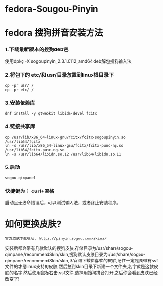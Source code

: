 # fedora-Sougou-Pinyin
fedora 搜狗拼音安装方法
===

### 1.下载最新版本的搜狗deb包
使用dpkg -X sogoupinyin_2.3.1.0112_amd64.deb解包搜狗输入法
### 2.将包下的 etc/和 usr/目录放置到linux根目录下
```
cp -pr usr/ /
cp -pr etc/ /
```
### 3.安装依赖库
```
dnf install -y qtwebkit libidn-devel fcitx
```
### 4.链接共享库
```
cp /usr/lib/x86_64-linux-gnu/fcitx/fcitx-sogoupinyin.so /usr/lib64/fcitx
ln -s /usr/lib/x86_64-linux-gnu/fcitx/fcitx-punc-ng.so /usr/lib64/fcitx-punc-ng.so
ln -s /usr/lib64/libidn.so.12 /usr/lib64/libidn.so.11
```
### 5.启动
```
sogou-qimpanel
```
### 快捷键为： curl+空格
启动且无致命错误后，可以测试输入法，或者终止安装程序。

# 如何更换皮肤?
```
官方皮肤下载地址: https://pinyin.sogou.com/skins/
```
  安装后都会带有几款默认的搜狗皮肤,存储目录为/usr/share/sogou-qimpanel/recommendSkin/skin,搜狗默认皮肤目录为:/usr/share/sogou-qimpanel/recommendSkin/skin,从官网下载你喜欢的皮肤,记住一定是要带有ssf文件的才是linux支持的皮肤,然后放到skin目录下新建一个文件夹,名字就是这款皮肤的名字,然后使用鼠标右击.ssf文件,选择用搜狗拼音打开,之后你会看到皮肤已经改变了!

